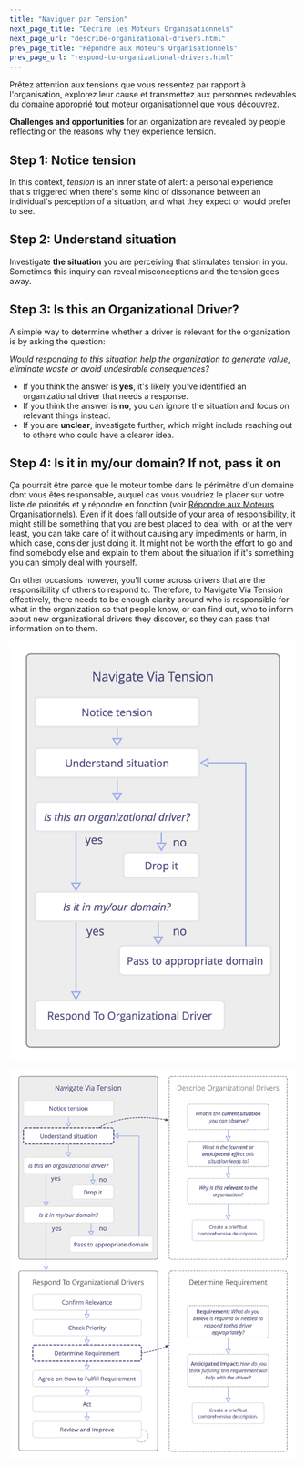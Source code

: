 ```yaml
---
title: "Naviguer par Tension"
next_page_title: "Décrire les Moteurs Organisationnels"
next_page_url: "describe-organizational-drivers.html"
prev_page_title: "Répondre aux Moteurs Organisationnels"
prev_page_url: "respond-to-organizational-drivers.html"
---
```



<div class="card summary"><div class="card-body">Prêtez attention aux tensions que vous ressentez par rapport à l'organisation, explorez leur cause et transmettez aux personnes redevables du domaine approprié tout moteur organisationnel que vous découvrez.
</div></div>

**Challenges and opportunities** for an organization are revealed by people reflecting on the reasons why they experience tension.


## Step 1: Notice tension

In this context, _tension_ is an inner state of alert: a personal experience that's triggered when there's some kind of dissonance between an individual's perception of a situation, and what they expect or would prefer to see.


## Step 2: Understand situation

Investigate **the situation** you are perceiving that stimulates tension in you. Sometimes this inquiry can reveal misconceptions and the tension goes away.


## Step 3: Is this an Organizational Driver?

A simple way to determine whether a driver is relevant for the organization is by asking the question:

_Would responding to this situation help the organization to generate value, eliminate waste or avoid undesirable consequences?_

-   If you think the answer is **yes**, it's likely you've identified an organizational driver that needs a response.
-   If you think the answer is **no**, you can ignore the situation and focus on relevant things instead.
-   If you are **unclear**, investigate further, which might include reaching out to others who could have a clearer idea.


## Step 4: Is it in my/our domain? If not, pass it on

Ça pourrait être parce que le moteur tombe dans le périmètre d'un domaine dont vous êtes responsable, auquel cas vous voudriez le placer sur votre liste de priorités et y répondre en fonction (voir [Répondre aux Moteurs Organisationnels](respond-to-organizational-drivers.html)). Even if it does fall outside of your area of responsibility, it might still be something that you are best placed to deal with, or at the very least, you can take care of it without  causing any impediments or harm, in which case, consider just doing it. It might not be worth the effort to go and find somebody else and explain to them about the situation if it's something you can simply deal with yourself.

On other occasions however, you'll come across drivers that are the responsibility of others to respond to. Therefore, to Navigate Via Tension effectively, there needs to be enough clarity around who is responsible for what in the organization so that people know, or can find out, who to inform about new organizational drivers they discover, so they can pass that information on to them.


![Naviguer par Tension](img/process/nvt.png)


![Naviguer par Tension dans le contexte de la Décrire les Moteurs Organisationnels, Répondre aux Moteurs Organisationnels et Déterminer les Exigences](img/process/navigate-describe-respond-determine.png)

